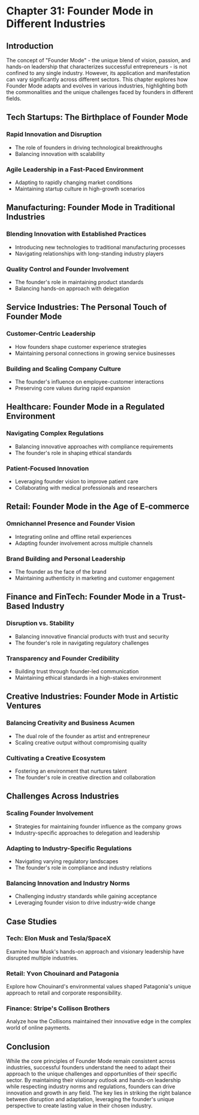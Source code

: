 # Chapter 31: Founder Mode in Different Industries

## Introduction

The concept of "Founder Mode" - the unique blend of vision, passion, and hands-on leadership that characterizes successful entrepreneurs - is not confined to any single industry. However, its application and manifestation can vary significantly across different sectors. This chapter explores how Founder Mode adapts and evolves in various industries, highlighting both the commonalities and the unique challenges faced by founders in different fields.

## Tech Startups: The Birthplace of Founder Mode

### Rapid Innovation and Disruption
- The role of founders in driving technological breakthroughs
- Balancing innovation with scalability

### Agile Leadership in a Fast-Paced Environment
- Adapting to rapidly changing market conditions
- Maintaining startup culture in high-growth scenarios

## Manufacturing: Founder Mode in Traditional Industries

### Blending Innovation with Established Practices
- Introducing new technologies to traditional manufacturing processes
- Navigating relationships with long-standing industry players

### Quality Control and Founder Involvement
- The founder's role in maintaining product standards
- Balancing hands-on approach with delegation

## Service Industries: The Personal Touch of Founder Mode

### Customer-Centric Leadership
- How founders shape customer experience strategies
- Maintaining personal connections in growing service businesses

### Building and Scaling Company Culture
- The founder's influence on employee-customer interactions
- Preserving core values during rapid expansion

## Healthcare: Founder Mode in a Regulated Environment

### Navigating Complex Regulations
- Balancing innovative approaches with compliance requirements
- The founder's role in shaping ethical standards

### Patient-Focused Innovation
- Leveraging founder vision to improve patient care
- Collaborating with medical professionals and researchers

## Retail: Founder Mode in the Age of E-commerce

### Omnichannel Presence and Founder Vision
- Integrating online and offline retail experiences
- Adapting founder involvement across multiple channels

### Brand Building and Personal Leadership
- The founder as the face of the brand
- Maintaining authenticity in marketing and customer engagement

## Finance and FinTech: Founder Mode in a Trust-Based Industry

### Disruption vs. Stability
- Balancing innovative financial products with trust and security
- The founder's role in navigating regulatory challenges

### Transparency and Founder Credibility
- Building trust through founder-led communication
- Maintaining ethical standards in a high-stakes environment

## Creative Industries: Founder Mode in Artistic Ventures

### Balancing Creativity and Business Acumen
- The dual role of the founder as artist and entrepreneur
- Scaling creative output without compromising quality

### Cultivating a Creative Ecosystem
- Fostering an environment that nurtures talent
- The founder's role in creative direction and collaboration

## Challenges Across Industries

### Scaling Founder Involvement
- Strategies for maintaining founder influence as the company grows
- Industry-specific approaches to delegation and leadership

### Adapting to Industry-Specific Regulations
- Navigating varying regulatory landscapes
- The founder's role in compliance and industry relations

### Balancing Innovation and Industry Norms
- Challenging industry standards while gaining acceptance
- Leveraging founder vision to drive industry-wide change

## Case Studies

### Tech: Elon Musk and Tesla/SpaceX
Examine how Musk's hands-on approach and visionary leadership have disrupted multiple industries.

### Retail: Yvon Chouinard and Patagonia
Explore how Chouinard's environmental values shaped Patagonia's unique approach to retail and corporate responsibility.

### Finance: Stripe's Collison Brothers
Analyze how the Collisons maintained their innovative edge in the complex world of online payments.

## Conclusion

While the core principles of Founder Mode remain consistent across industries, successful founders understand the need to adapt their approach to the unique challenges and opportunities of their specific sector. By maintaining their visionary outlook and hands-on leadership while respecting industry norms and regulations, founders can drive innovation and growth in any field. The key lies in striking the right balance between disruption and adaptation, leveraging the founder's unique perspective to create lasting value in their chosen industry.
